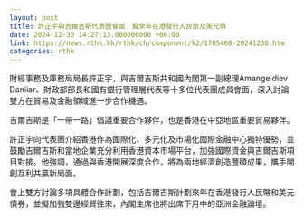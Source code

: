 ```yaml
---
layout: post
title: 許正宇與吉爾吉斯代表團會面　擬來年在港發行人民幣及美元債
date: 2024-12-30 14:27:13.000000000 +08:00
link: https://news.rthk.hk/rthk/ch/component/k2/1785468-20241230.htm
categories: rthk
---
```


財經事務及庫務局局長許正宇，與吉爾吉斯共和國內閣第一副總理Amangeldiev Daniiar、財政部部長和國有銀行管理層代表等十多位代表團成員會面，深入討論雙方在貿易及金融領域進一步合作機遇。

吉爾吉斯是「一帶一路」倡議重要合作夥伴，也是香港在中亞地區重要貿易夥伴。

許正宇向代表團介紹香港作為國際化、多元化及市場化國際金融中心獨特優勢，並鼓勵吉爾吉斯和當地企業充分利用香港資本市場平台，加強國際資金與吉爾吉斯項目對接。他強調，通過與香港開展深度合作，將為兩地經濟創造豐碩成果，攜手開創互利共贏新局面。

會上雙方討論多項具體合作計劃，包括吉爾吉斯計劃來年在香港發行人民幣和美元債券，並擬加強雙邊經貿往來，內閣主席也將出席下月中的亞洲金融論壇。
